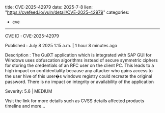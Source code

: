  
title: CVE-2025-42979
date: 2025-7-8
lien: "https://cvefeed.io/vuln/detail/CVE-2025-42979"
categories:
  - cve
---

CVE ID : CVE-2025-42979

Published :  July 8
2025
1:15 a.m. | 1 hour
8 minutes ago

Description : The GuiXT application
which is integrated with SAP GUI for Windows
uses obfuscation algorithms instead of secure symmetric ciphers for storing the credentials of an RFC user on the client PC. This leads to a high impact on confidentiality because any attacker who gains access to the user hive of this user�s windows registry could recreate the original password. There is no impact on integrity or availability of the application

Severity: 5.6 | MEDIUM

Visit the link for more details
such as CVSS details
affected products
timeline
and more...
